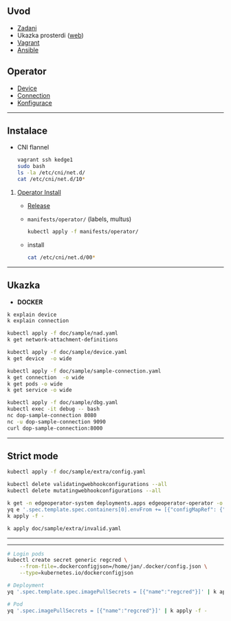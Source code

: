 ## Uvod
- [Zadani](https://github.com/dvojak-cz/Bachelor-Thesis/blob/master/text/trojaj12-assignment.pdf)
- Ukazka prosterdi ([web](https://bt.project.dvojak.cz/example.html))
- [Vagrant](https://bt.project.dvojak.cz/lab-set-up.html)
- [Ansible](https://bt.project.dvojak.cz/lab-set-up.html)

## Operator
- [Device](https://bt.project.dvojak.cz/device.html)
- [Connection](https://bt.project.dvojak.cz/connection.html)
- [Konfigurace](https://bt.project.dvojak.cz/operator-configuration.html)
---
## Instalace
- CNI flannel
    ```bash
    vagrant ssh kedge1
    sudo bash
    ls -la /etc/cni/net.d/
    cat /etc/cni/net.d/10*
    ```
1. [Operator Install](https://bt.project.dvojak.cz/operator-install.html)
    - [Release](https://github.com/dvojak-cz/Bachelor-Thesis/releases)

    - `manifests/operator/` (labels, multus)
        ```bash
        kubectl apply -f manifests/operator/
        ```
    - install
        ```bash
        cat /etc/cni/net.d/00*
        ```
---
## Ukazka

- **DOCKER**

```bash
k explain device
k explain connection

kubectl apply -f doc/sample/nad.yaml
k get network-attachment-definitions

kubectl apply -f doc/sample/device.yaml
k get device  -o wide

kubectl apply -f doc/sample/sample-connection.yaml
k get connection  -o wide
k get pods -o wide
k get service -o wide
```



```bash
kubectl apply -f doc/sample/dbg.yaml
kubectl exec -it debug -- bash
nc dop-sample-connection 8080
nc -u dop-sample-connection 9090
curl dop-sample-connection:8000
```
---
## Strict mode
```bash
kubectl apply -f doc/sample/extra/config.yaml

kubectl delete validatingwebhookconfigurations --all
kubectl delete mutatingwebhookconfigurations --all

k get -n edgeoperator-system deployments.apps edgeoperator-operator -o yaml | \
yq e '.spec.template.spec.containers[0].envFrom += [{"configMapRef": {"name":"strict-device"}}]' | \
k apply -f -

k apply doc/sample/extra/invalid.yaml
```



---
---
```bash
# Login pods
kubectl create secret generic regcred \
    --from-file=.dockerconfigjson=/home/jan/.docker/config.json \
    --type=kubernetes.io/dockerconfigjson

# Deployment
yq '.spec.template.spec.imagePullSecrets = [{"name":"regcred"}]' | k apply -f -

# Pod
yq '.spec.imagePullSecrets = [{"name":"regcred"}]' | k apply -f -
```
